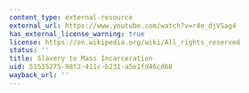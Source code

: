 ```yaml
---
content_type: external-resource
external_url: https://www.youtube.com/watch?v=r4e_djVSag4
has_external_license_warning: true
license: https://en.wikipedia.org/wiki/All_rights_reserved
status: ''
title: Slavery to Mass Incarceration
uid: 51535275-98f2-411c-b231-a5e1fd46cd68
wayback_url: ''
---
```


